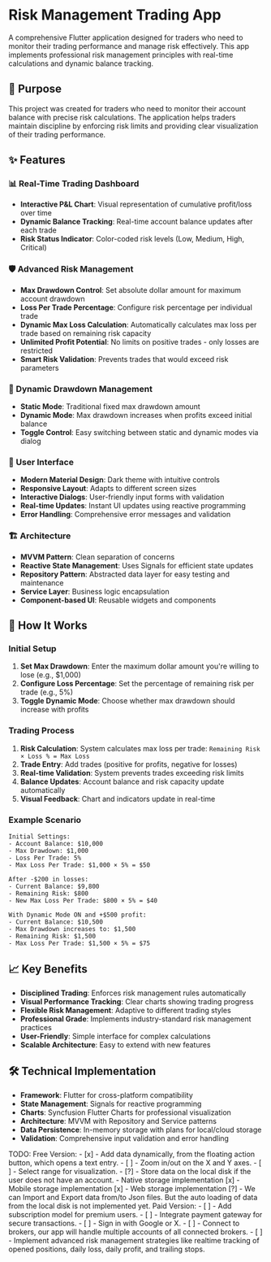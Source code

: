 # Risk Management Trading App

A comprehensive Flutter application designed for traders who need to monitor their trading performance and manage risk effectively. This app implements professional risk management principles with real-time calculations and dynamic balance tracking.

## 🎯 Purpose

This project was created for traders who need to monitor their account balance with precise risk calculations. The application helps traders maintain discipline by enforcing risk limits and providing clear visualization of their trading performance.

## ✨ Features

### 📊 Real-Time Trading Dashboard
- **Interactive P&L Chart**: Visual representation of cumulative profit/loss over time
- **Dynamic Balance Tracking**: Real-time account balance updates after each trade
- **Risk Status Indicator**: Color-coded risk levels (Low, Medium, High, Critical)

### 🛡️ Advanced Risk Management
- **Max Drawdown Control**: Set absolute dollar amount for maximum account drawdown
- **Loss Per Trade Percentage**: Configure risk percentage per individual trade
- **Dynamic Max Loss Calculation**: Automatically calculates max loss per trade based on remaining risk capacity
- **Unlimited Profit Potential**: No limits on positive trades - only losses are restricted
- **Smart Risk Validation**: Prevents trades that would exceed risk parameters

### 🔄 Dynamic Drawdown Management
- **Static Mode**: Traditional fixed max drawdown amount
- **Dynamic Mode**: Max drawdown increases when profits exceed initial balance
- **Toggle Control**: Easy switching between static and dynamic modes via dialog

### 📱 User Interface
- **Modern Material Design**: Dark theme with intuitive controls
- **Responsive Layout**: Adapts to different screen sizes
- **Interactive Dialogs**: User-friendly input forms with validation
- **Real-time Updates**: Instant UI updates using reactive programming
- **Error Handling**: Comprehensive error messages and validation

### 🏗️ Architecture
- **MVVM Pattern**: Clean separation of concerns
- **Reactive State Management**: Uses Signals for efficient state updates
- **Repository Pattern**: Abstracted data layer for easy testing and maintenance
- **Service Layer**: Business logic encapsulation
- **Component-based UI**: Reusable widgets and components

## 🔧 How It Works

### Initial Setup
1. **Set Max Drawdown**: Enter the maximum dollar amount you're willing to lose (e.g., $1,000)
2. **Configure Loss Percentage**: Set the percentage of remaining risk per trade (e.g., 5%)
3. **Toggle Dynamic Mode**: Choose whether max drawdown should increase with profits

### Trading Process
1. **Risk Calculation**: System calculates max loss per trade: `Remaining Risk × Loss % = Max Loss`
2. **Trade Entry**: Add trades (positive for profits, negative for losses)
3. **Real-time Validation**: System prevents trades exceeding risk limits
4. **Balance Updates**: Account balance and risk capacity update automatically
5. **Visual Feedback**: Chart and indicators update in real-time

### Example Scenario
```
Initial Settings:
- Account Balance: $10,000
- Max Drawdown: $1,000
- Loss Per Trade: 5%
- Max Loss Per Trade: $1,000 × 5% = $50

After -$200 in losses:
- Current Balance: $9,800
- Remaining Risk: $800
- New Max Loss Per Trade: $800 × 5% = $40

With Dynamic Mode ON and +$500 profit:
- Current Balance: $10,500
- Max Drawdown increases to: $1,500
- Remaining Risk: $1,500
- Max Loss Per Trade: $1,500 × 5% = $75
```

## 📈 Key Benefits

- **Disciplined Trading**: Enforces risk management rules automatically
- **Visual Performance Tracking**: Clear charts showing trading progress
- **Flexible Risk Management**: Adaptive to different trading styles
- **Professional Grade**: Implements industry-standard risk management practices
- **User-Friendly**: Simple interface for complex calculations
- **Scalable Architecture**: Easy to extend with new features

## 🛠️ Technical Implementation

- **Framework**: Flutter for cross-platform compatibility
- **State Management**: Signals for reactive programming
- **Charts**: Syncfusion Flutter Charts for professional visualization
- **Architecture**: MVVM with Repository and Service patterns
- **Data Persistence**: In-memory storage with plans for local/cloud storage
- **Validation**: Comprehensive input validation and error handling

TODO:
  Free Version:
    - [x] - Add data dynamically, from the floating action button, which opens a text entry.
    - [ ] - Zoom in/out on the X and Y axes.
    - [ ] - Select range for visualization.
    - [?] - Store data on the local disk if the user does not have an account.
            - Native storage implementation [x]
            - Mobile storage implementation [x]
            - Web storage implementation [?]
              - We can Import and Export data from/to Json files. But the auto loading of data from the local disk is not implemented yet.
  Paid Version:
    - [ ] - Add subscription model for premium users.
    - [ ] - Integrate payment gateway for secure transactions.
    - [ ] - Sign in with Google or X.
    - [ ] - Connect to brokers, our app will handle multiple accounts of all connected brokers.
    - [ ] - Implement advanced risk management strategies like realtime tracking of opened positions, daily loss, daily profit, and trailing stops.
